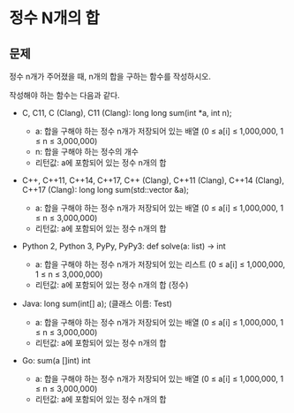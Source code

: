# 정수 N개의 합

## 문제
정수 n개가 주어졌을 때, n개의 합을 구하는 함수를 작성하시오.

작성해야 하는 함수는 다음과 같다.

* C, C11, C (Clang), C11 (Clang): long long sum(int *a, int n);
	* a: 합을 구해야 하는 정수 n개가 저장되어 있는 배열 (0 ≤ a[i] ≤ 1,000,000, 1 ≤ n ≤ 3,000,000)
	* n: 합을 구해야 하는 정수의 개수
	* 리턴값: a에 포함되어 있는 정수 n개의 합

* C++, C++11, C++14, C++17, C++ (Clang), C++11 (Clang), C++14 (Clang), C++17 (Clang): long long sum(std::vector<int> &a);
	* a: 합을 구해야 하는 정수 n개가 저장되어 있는 배열 (0 ≤ a[i] ≤ 1,000,000, 1 ≤ n ≤ 3,000,000)
	* 리턴값: a에 포함되어 있는 정수 n개의 합

* Python 2, Python 3, PyPy, PyPy3: def solve(a: list) -> int
	* a: 합을 구해야 하는 정수 n개가 저장되어 있는 리스트 (0 ≤ a[i] ≤ 1,000,000, 1 ≤ n ≤ 3,000,000)
	* 리턴값: a에 포함되어 있는 정수 n개의 합 (정수)

* Java: long sum(int[] a); (클래스 이름: Test)
	* a: 합을 구해야 하는 정수 n개가 저장되어 있는 배열 (0 ≤ a[i] ≤ 1,000,000, 1 ≤ n ≤ 3,000,000)
	* 리턴값: a에 포함되어 있는 정수 n개의 합

* Go: sum(a []int) int
	* a: 합을 구해야 하는 정수 n개가 저장되어 있는 배열 (0 ≤ a[i] ≤ 1,000,000, 1 ≤ n ≤ 3,000,000)
	* 리턴값: a에 포함되어 있는 정수 n개의 합
